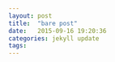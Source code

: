```yaml
---
layout: post
title:  "bare post"
date:   2015-09-16 19:20:36
categories: jekyll update
tags:
---
```

